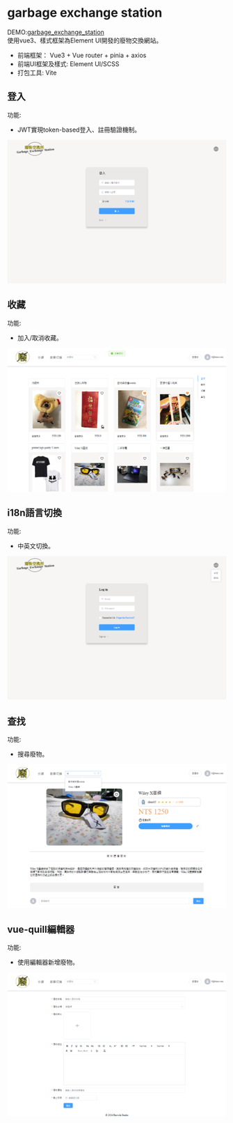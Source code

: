 # garbage exchange station

DEMO:[garbage_exchange_station](https://garbage-exchange-station.onrender.com/#/main)  
使用vue3、樣式框架為Element UI開發的廢物交換網站。
+ 前端框架： Vue3 + Vue router + pinia + axios
+ 前端UI框架及樣式: Element UI/SCSS
+ 打包工具: Vite

## 登入

功能:  
+ JWT實現token-based登入、註冊驗證機制。    
      
![img](./src/assets/jwt.png)

## 收藏

功能:  
+ 加入/取消收藏。
 
      
![img](./src/assets/collect.png)

## i18n語言切換

功能:  
+ 中英文切換。
 

![img](./src/assets/i18n.png)

## 查找

功能:  
+ 搜尋廢物。
 

![img](./src/assets/search.png)

## vue-quill編輯器

功能:  
+ 使用編輯器新增廢物。
 

![img](./src/assets/quill.png)
